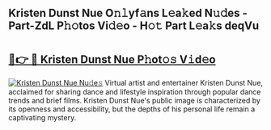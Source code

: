 ## Kristen Dunst Nue O𝚗𝚕yf𝚊ns L𝚎a𝚔ed N𝚞𝚍es - Part-ZdL P𝚑𝚘tos Vi𝚍𝚎o - H𝚘𝚝 Part L𝚎a𝚔s deqVu

# <h2><a href="http://kf0c654.oniu.top/?m=Kristen+Dunst+Nue">🔗👉 🔴 Kristen Dunst Nue P𝚑ot𝚘𝚜 V𝚒d𝚎o</a></h2>

[![Kristen Dunst Nue Nu𝚍e𝚜](https://i.imgur.com/0qMVB7G.gif)](http://kf0c654.oniu.top/?m=Kristen+Dunst+Nue)
Virtual artist and entertainer Kristen Dunst Nue, acclaimed for sharing dance and lifestyle inspiration through popular dance trends and brief films. Kristen Dunst Nue's public image is characterized by its openness and accessibility, but the depths of his personal life remain a captivating mystery.  
